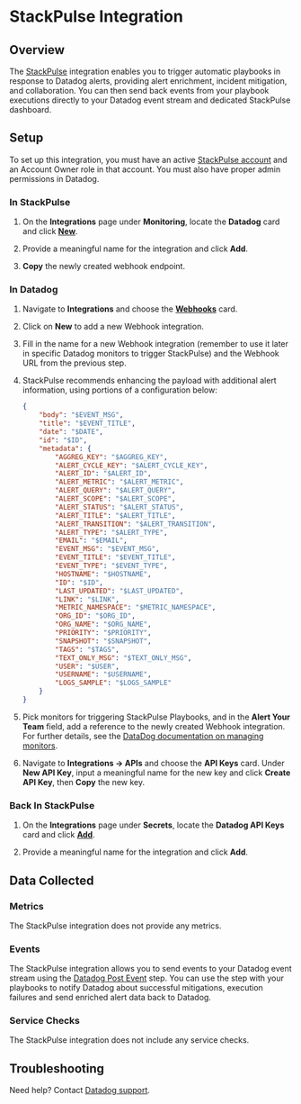 # StackPulse Integration

## Overview

The [StackPulse][1] integration enables you to trigger automatic playbooks in response to Datadog alerts, providing alert enrichment, incident mitigation, and collaboration. You can then send back events from your playbook executions directly to your Datadog event stream and dedicated StackPulse dashboard.

## Setup

To set up this integration, you must have an active [StackPulse account][2] and an Account Owner role in that account. You must also have proper admin permissions in Datadog.

### In StackPulse

1. On the **Integrations** page under **Monitoring**, locate the **Datadog** card and click [**New**][2].

2. Provide a meaningful name for the integration and click **Add**.

3. **Copy** the newly created webhook endpoint.

### In Datadog

1. Navigate to **Integrations** and choose the [**Webhooks**][5] card.

2. Click on **New** to add a new Webhook integration.

3. Fill in the name for a new Webhook integration (remember to use it later in specific Datadog monitors to trigger StackPulse) and the Webhook URL from the previous step.

4. StackPulse recommends enhancing the payload with additional alert information, using portions of a configuration below:

    ```json
    {
        "body": "$EVENT_MSG",
        "title": "$EVENT_TITLE",
        "date": "$DATE",
        "id": "$ID",
        "metadata": {
            "AGGREG_KEY": "$AGGREG_KEY",
            "ALERT_CYCLE_KEY": "$ALERT_CYCLE_KEY",
            "ALERT_ID": "$ALERT_ID",
            "ALERT_METRIC": "$ALERT_METRIC",
            "ALERT_QUERY": "$ALERT_QUERY",
            "ALERT_SCOPE": "$ALERT_SCOPE",
            "ALERT_STATUS": "$ALERT_STATUS",
            "ALERT_TITLE": "$ALERT_TITLE",
            "ALERT_TRANSITION": "$ALERT_TRANSITION",
            "ALERT_TYPE": "$ALERT_TYPE",
            "EMAIL": "$EMAIL",
            "EVENT_MSG": "$EVENT_MSG",
            "EVENT_TITLE": "$EVENT_TITLE",
            "EVENT_TYPE": "$EVENT_TYPE",
            "HOSTNAME": "$HOSTNAME",
            "ID": "$ID",
            "LAST_UPDATED": "$LAST_UPDATED",
            "LINK": "$LINK",
            "METRIC_NAMESPACE": "$METRIC_NAMESPACE",
            "ORG_ID": "$ORG_ID",
            "ORG_NAME": "$ORG_NAME",
            "PRIORITY": "$PRIORITY",
            "SNAPSHOT": "$SNAPSHOT",
            "TAGS": "$TAGS",
            "TEXT_ONLY_MSG": "$TEXT_ONLY_MSG",
            "USER": "$USER",
            "USERNAME": "$USERNAME",
            "LOGS_SAMPLE": "$LOGS_SAMPLE"
        }
    }
    ```

5. Pick monitors for triggering StackPulse Playbooks, and in the **Alert Your Team** field, add a reference to the newly created Webhook integration. For further details, see the [DataDog documentation on managing monitors][7].

6. Navigate to **Integrations -> APIs** and choose the **API Keys** card. Under **New API Key**, input a meaningful name for the new key and click **Create API Key**, then **Copy** the new key.

### Back In StackPulse

1. On the **Integrations** page under **Secrets**, locate the **Datadog API Keys** card and click [**Add**][8].

2. Provide a meaningful name for the integration and click **Add**.

## Data Collected

### Metrics

The StackPulse integration does not provide any metrics.

### Events

The StackPulse integration allows you to send events to your Datadog event stream using the [Datadog Post Event][10] step. You can use the step with your playbooks to notify Datadog about successful mitigations, execution failures and send enriched alert data back to Datadog.

### Service Checks

The StackPulse integration does not include any service checks.

## Troubleshooting

Need help? Contact [Datadog support][11].

[1]: https://stackpulse.com
[2]: https://stackpulse.com/get-started/
[3]: https://app.stackpulse.io/integrations/datadog?create=true
[5]: https://app.datadoghq.com/account/settings#integrations/webhooks
[7]: https://docs.datadoghq.com/monitors/manage_monitor/
[8]: https://app.stackpulse.io/integrations/datadog%20api%20keys?create=true
[10]: https://github.com/stackpulse/steps/tree/master/steps/datadog/post-event
[11]: https://docs.datadoghq.com/help/
